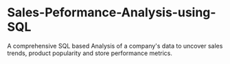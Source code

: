 # Sales-Peformance-Analysis-using-SQL
A comprehensive SQL based Analysis of a company's data to uncover sales trends, product popularity and store performance metrics.
